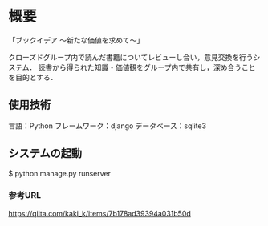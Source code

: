 # 概要
「ブックイデア 〜新たな価値を求めて〜」

クローズドグループ内で読んだ書籍についてレビューし合い，意見交換を行うシステム．
読書から得られた知識・価値観をグループ内で共有し，深め合うことを目的とする．


## 使用技術
言語：Python
フレームワーク：django
データベース：sqlite3

## システムの起動

$ python manage.py runserver

### 参考URL
https://qiita.com/kaki_k/items/7b178ad39394a031b50d


